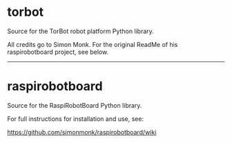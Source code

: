 torbot
======

Source for the TorBot robot platform Python library.

All credits go to Simon Monk. For the original ReadMe of his
raspirobotboard project, see below.

------------------------------------------------------------------------

raspirobotboard
===============

Source for the RaspiRobotBoard Python library.

For full instructions for installation and use, see:

https://github.com/simonmonk/raspirobotboard/wiki
